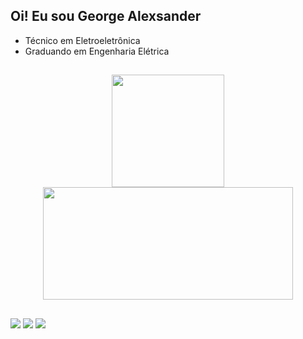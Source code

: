 ## Oi! Eu sou George Alexsander
- Técnico em Eletroeletrônica
- Graduando em Engenharia Elétrica
##

<div align="center">
  <a href="https://github.com/georgealexsander">
  <img height="180em" src="https://github-readme-stats.vercel.app/api?username=GeorgeAlexsander&show_icons=true&theme=midnight-purple&include_all_commits=true&count_private=true"/>
  <img height="180em"  <img width=400em" src="https://github-readme-stats.vercel.app/api/top-langs/?username=GeorgeAlexsander&layout=compact&langs_count=7&theme=midnight-purple"/>
</div>
  
   ##
  
<div> 
  <a href = "https://instagram.com/george.alexsander" target="_blank"><img src="https://img.shields.io/badge/-Instagram-%23E4405F?style=for-the-badge&logo=instagram&logoColor=white" target="_blank"></a>
  <a href = "mailto:georgealexsanderflores@gmail.com"><img src="https://img.shields.io/badge/-Gmail-%23333?style=for-the-badge&logo=gmail&logoColor=white" target="_blank"></a>
  <a href = "https://www.linkedin.com/in/george-alexsander-029233203/" target="_blank"><img src="https://img.shields.io/badge/-LinkedIn-%230077B5?style=for-the-badge&logo=linkedin&logoColor=white" target="_blank"></a> 
 </div>

